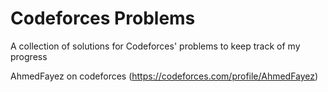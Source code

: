 # Codeforces Problems
A collection of solutions for Codeforces' problems to keep track of my progress

AhmedFayez on codeforces (https://codeforces.com/profile/AhmedFayez)
